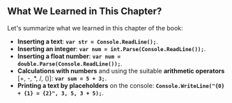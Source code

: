 ## What We Learned in This Chapter?

Let's summarize what we learned in this chapter of the book:

- **Inserting a text**: **`var str = Console.ReadLine();`**.
- **Inserting an integer**: **`var num = int.Parse(Console.ReadLine());`**.
- **Inserting a float number**: **`var num = double.Parse(Console.ReadLine());`**.
- **Calculations with numbers** and using the suitable  **arithmetic operators** [+, -, \*, /, ()]: **`var sum = 5 + 3;`**.
- **Printing a text by placeholders** on the console: **`Console.WriteLine("{0} + {1} = {2}", 3, 5, 3 + 5);`**.

